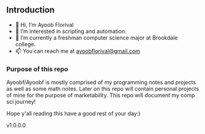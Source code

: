## Introduction 
- 👋 Hi, I’m Ayoob Florival
- 👀 I’m interested in scripting and automation.
- 🌱 I’m currently a freshman computer science major at Brookdale college.
- 📫 You can reach me at ayoobflorival@gmail.com

### Purpose of this repo
Ayoobf/Ayoobf is mostly comprised of my programming notes and projects as well as some math notes. Later on this repo will contain personal projects of mine for the purpose of marketability. This repo will document my comp sci journey!

Hope y'all reading this have a good rest of your day:)



v1.0.0.0

